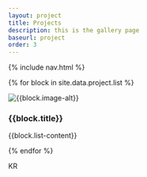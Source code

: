```yaml
---
layout: project
title: Projects
description: this is the gallery page
baseurl: project
order: 3
---
```


{% include nav.html %}

{% for block in site.data.project.list %}
  <div class="projects">
    <div class="project">
      <div class="pic">
         <img src="{{block.image}}" alt="{{block.image-alt}}">
      </div>
    <div class="content">
      <h3 class="title">{{block.title}}</h3>
      <p>{{block.list-content}}</p>
    </div>
  </div>
</div>
{% endfor %}



KR